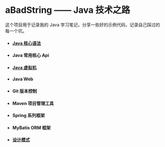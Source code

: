 # aBadString —— Java 技术之路

这个项目用于记录我的 Java 学习笔记，分享一些好的示例代码，记录自己踩过的每一个坑。

- #### [Java 核心语法](https://github.com/aBadString/aBadString.github.io/blob/master/Java/Java.md)

- #### Java 常用核心 Api

- #### [Java 虚拟机](https://github.com/aBadString/aBadString.github.io/blob/master/JVM/JVM.md)

- #### Java Web

- #### Git 版本控制

- #### Maven 项目管理工具

- #### Spring 系列框架

- #### MyBatis ORM 框架

- #### [设计模式](https://github.com/aBadString/aBadString.github.io/blob/master/DesignPattern/DesignPattern.md)

